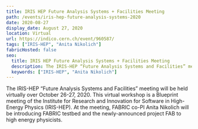 ```yaml
---
title: IRIS HEP Future Analysis Systems + Facilities Meeting
path: /events/iris-hep-future-analysis-systems-2020
date: 2020-08-27
display_date: August 27, 2020
location: Virtual
url: https://indico.cern.ch/event/960587/
tags: ["IRIS-HEP", "Anita Nikolich"]
fabricHosted: false
seo:
  title: IRIS HEP Future Analysis Systems + Facilities Meeting
  description: The IRIS-HEP “Future Analysis Systems and Facilities” meeting will be held virtually over October 26-27, 2020. This virtual workshop is a Blueprint meeting of the Institute for Research and Innovation for Software in High-Energy Physics (IRIS-HEP). At the meeting, FABRIC co-PI Anita Nikolich will be introducing FABRIC testbed and the newly-announced project FAB to high energy physicists.
  keywords: ["IRIS-HEP", "Anita Nikolich"]
---
```


The IRIS-HEP “Future Analysis Systems and Facilities” meeting will be held virtually over October 26-27, 2020. This virtual workshop is a Blueprint meeting of the Institute for Research and Innovation for Software in High-Energy Physics (IRIS-HEP). At the meeting, FABRIC co-PI Anita Nikolich will be introducing FABRIC testbed and the newly-announced project FAB to high energy physicists.
